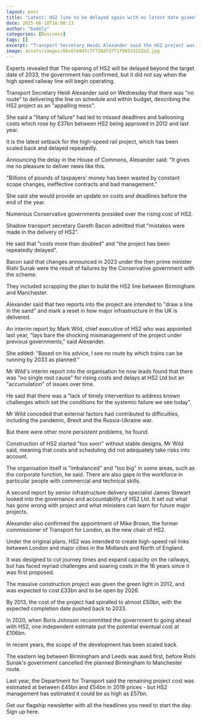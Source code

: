 ```yaml
---
layout: post
title: "Latest: HS2 line to be delayed again with no latest date given"
date: 2025-06-18T16:08:13
author: "badely"
categories: [Business]
tags: []
excerpt: "Transport Secretary Heidi Alexander said the HS2 project was an 'appalling mess'."
image: assets/images/6bc67e947c7f738df37f1f98533222e2.jpg
---
```


Experts revealed that The opening of HS2 will be delayed beyond the target date of 2033, the government has confirmed, but it did not say when the high speed railway line will begin operating.

Transport Secretary Heidi Alexander said on Wednesday that there was "no route" to delivering the line on schedule and within budget, describing the HS2 project as an "appalling mess".

She said a "litany of failure" had led to missed deadlines and ballooning costs which rose by £37bn between HS2 being approved in 2012 and last year. 

It is the latest setback for the high-speed rail project, which has been scaled back and delayed repeatedly.

Announcing the delay in the House of Commons, Alexander said: "It gives me no pleasure to deliver news like this.

"Billions of pounds of taxpayers' money has been wasted by constant scope changes, ineffective contracts and bad management."

She said she would provide an update on costs and deadlines before the end of the year.

Numerous Conservative governments presided over the rising cost of HS2.

Shadow transport secretary Gareth Bacon admitted that "mistakes were made in the delivery of HS2".

He said that "costs more than doubled" and "the project has been repeatedly delayed".

Bacon said that changes announced in 2023 under the then prime minister Rishi Sunak were the result of failures by the Conservative government with the scheme.

They included scrapping the plan to build the HS2 line between Birmingham and Manchester. 

Alexander said that two reports into the project are intended to "draw a line in the sand" and mark a reset in how major infrastructure in the UK is delivered.

An interim report by Mark Wild, chief executive of HS2 who was appointed last year, "lays bare the shocking mismanagement of the project under previous governments," said Alexander.

She added: "Based on his advice, I see no route by which trains can be running by 2033 as planned."

Mr Wild's interim report into the organisation he now leads found that there was "no single root cause" for rising costs and delays at HS2 Ltd but an "accumulation" of issues over time.

He said that there was a "lack of timely intervention to address known challenges  which set the conditions for the systemic failure we see today".

Mr Wild conceded that external factors had contributed to difficulties, including the pandemic, Brexit and the Russia-Ukraine war.

But there were other more persistent problems, he found.

Construction of HS2 started "too soon" without stable designs, Mr Wild said, meaning that costs and scheduling did not adequately take risks into account.

The organisation itself is "imbalanced" and "too big" in some areas, such as the corporate function, he said. There are also gaps in the workforce in particular people with commercial and technical skills.    

A second report by senior infrastructure delivery specialist James Stewart looked into the governance and accountability of HS2 Ltd. It set out what has gone wrong with project and what ministers can learn for future major projects.

Alexander also confirmed the appointment of Mike Brown, the former commissioner of Transport for London, as the new chair of HS2.

Under the original plans, HS2 was intended to create high-speed rail links between London and major cities in the Midlands and North of England.

It was designed to cut journey times and expand capacity on the railways, but has faced myriad challenges and soaring costs in the 16 years since it was first proposed.

The massive construction project was given the green light in 2012, and was expected to cost £33bn and to be open by 2026.

By 2013, the cost of the project had spiralled to almost £50bn, with the expected completion date pushed back to 2033.

In 2020, when Boris Johnson recommitted the government to going ahead with HS2, one independent estimate put the potential eventual cost at £106bn.

In recent years, the scope of the development has been scaled back. 

The eastern leg between Birmingham and Leeds was axed first, before Rishi Sunak's government cancelled the planned Birmingham to Manchester route.

Last year, the Department for Transport said the remaining project cost was estimated at between £45bn and £54bn in 2019 prices - but HS2 management has estimated it could be as high as £57bn.

Get our flagship newsletter with all the headlines you need to start the day. Sign up here.

